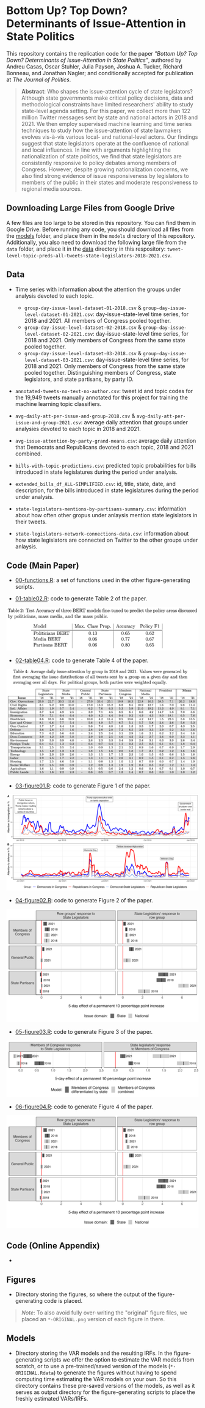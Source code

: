 # Bottom Up? Top Down? Determinants of Issue-Attention in State Politics

This repository contains the replication code for the paper _"Bottom Up? Top Down? Determinants of Issue-Attention in State Politics"_, authored by Andreu Casas, Oscar Stuhler, Julia Payson, Joshua A. Tucker, Richard Bonneau, and Jonathan Nagler; and conditionally accepted for publication at _The Journal of Politics_. 

> __Abstract__:
> Who shapes the issue-attention cycle of state legislators? Although state governments make critical policy decisions, data and methodological constraints have limited researchers' ability to study state-level agenda setting. For this paper, we collect more than 122 million Twitter messages sent by state and national actors in 2018 and 2021. We then employ supervised machine learning and time series techniques to study how the issue-attention of state lawmakers evolves vis-à-vis various local- and national-level actors. Our findings suggest that state legislators operate at the confluence of national and local influences. In line with arguments highlighting the nationalization of state politics, we find that state legislators are consistently responsive to policy debates among members of Congress. However, despite growing nationalization concerns, we also find strong evidence of issue responsiveness by legislators to members of the public in their states and moderate responsiveness to regional media sources.

## Downloading Large Files from Google Drive

A few files are too large to be stored in this repository. You can find them in Google Drive. Before running any code, you should download all files from the [models](https://drive.google.com/drive/folders/15V-mTaaCA1bcDYnG4S9oz46KkBj-sSDj) folder, and place them in the `models` directory of this repository. Additionally, you also need to download the following large file from the `data` folder, and place it in the [data](tweet-level-topic-preds-all-tweets-state-legislators-2018-2021.csv) directory in this respository: `tweet-level-topic-preds-all-tweets-state-legislators-2018-2021.csv`.   

## Data

- Time series with information about the attention the groups under analysis devoted to each topic.

  - `group-day-issue-level-dataset-01-2018.csv` & `group-day-issue-level-dataset-01-2021.csv`: day-issue-state-level time series, for 2018 and 2021. All members of Congress pooled together.
  - `group-day-issue-level-dataset-02-2018.csv` & `group-day-issue-level-dataset-02-2021.csv`: day-issue-state-level time series, for 2018 and 2021. Only members of Congress from the same state pooled together.
  - `group-day-issue-level-dataset-03-2018.csv` & `group-day-issue-level-dataset-03-2021.csv`: day-issue-state-level time series, for 2018 and 2021. Only members of Congress from the same state  pooled together. Distinguishing members of Congress, state legislators, and state partisans, by party ID.

- `annotated-tweets-no-text-no-author.csv`: tweet id and topic codes for the 19,949 tweets manually annotated for this project for training the machine learning topic classifiers.
- `avg-daily-att-per-issue-and-group-2018.csv` & `avg-daily-att-per-issue-and-group-2021.csv`: average daily attention that groups under analysies devoted to each topic in 2018 and 2021.
- `avg-issue-attention-by-party-grand-means.csv`: average daily attention that Democrats and Republicans devoted to each topic, 2018 and 2021 combined.
- `bills-with-topic-predictions.csv`: predicted topic probabilities for bills introduced in state legislatures during the period under analysis.
- `extended_bills_df_ALL-SIMPLIFIED.csv`: id, title, state, date, and description, for the bills introduced in state legislatures during the period under analysis.
- `state-legislators-mentions-by-partisans-summary.csv`: information about how often other gropus under anlaysis mention state legislators in their tweets.
- `state-legislators-network-connections-data.csv`: information about how state legislators are connected on Twitter to the other groups under anlaysis.

## Code (Main Paper)

- [00-functions.R](https://github.com/CasAndreu/lead_follow_states_jop/blob/main/code/00-functions.R): a set of functions used in the other figure-generating scripts.

- [01-table02.R](https://github.com/CasAndreu/lead_follow_states_jop/blob/main/code/01-table02.R): code to generate Table 2 of the paper.

<img src = "https://github.com/CasAndreu/lead_follow_states_jop/blob/main/tables/table02.png">

- [02-table04.R](https://github.com/CasAndreu/lead_follow_states_jop/blob/main/code/02-table04.R): code to generate Table 4 of the paper.

<img src = "https://github.com/CasAndreu/lead_follow_states_jop/blob/main/tables/table04.png">

- [03-figure01.R](https://github.com/CasAndreu/lead_follow_states_jop/blob/main/code/03-figure01.R): code to generate Figure 1 of the paper.

<img src = "https://github.com/CasAndreu/lead_follow_states_jop/blob/main/figures/figure01.png">

- [04-figure02.R](https://github.com/CasAndreu/lead_follow_states_jop/blob/main/code/04-figure02.R): code to generate Figure 2 of the paper.

<img src = "https://github.com/CasAndreu/lead_follow_states_jop/blob/main/figures/figure04.png">

- [05-figure03.R](https://github.com/CasAndreu/lead_follow_states_jop/blob/main/code/05-figure03.R): code to generate Figure 3 of the paper.

<img src = "https://github.com/CasAndreu/lead_follow_states_jop/blob/main/figures/figure03.png">

- [06-figure04.R](https://github.com/CasAndreu/lead_follow_states_jop/blob/main/code/06-figure04.R): code to generate Figure 4 of the paper.

<img src = "https://github.com/CasAndreu/lead_follow_states_jop/blob/main/figures/figure04.png">

## Code (Online Appendix)

- 

## Figures

- Directory storing the figures, so where the output of the figure-generating code is placed. 

> _Note_: To also avoid fully over-writing the "original" figure files, we placed an `*-ORIGINAL.png` version of each figure in there.

## Models

- Directory storing the VAR models and the resulting IRFs. In the figure-generating scripts we offer the option to estimate the VAR models from scratch, or to use a pre-trained/saved version of the models (`*-ORIGINAL.Rdata`) to generate the figures without having to spend computing time estimating the VAR models on your own. So this directory contains these pre-saved versions of the models, as well as it serves as output directory for the figure-generating scripts to place the freshly estimated VARs/IRFs.

